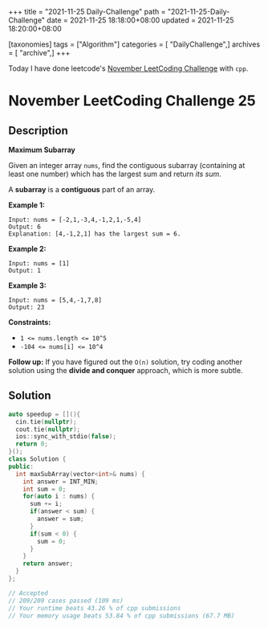 +++
title = "2021-11-25 Daily-Challenge"
path = "2021-11-25-Daily-Challenge"
date = 2021-11-25 18:18:00+08:00
updated = 2021-11-25 18:20:00+08:00

[taxonomies]
tags = ["Algorithm"]
categories = [ "DailyChallenge",]
archives = [ "archive",]
+++

Today I have done leetcode's [November LeetCoding Challenge](https://leetcode.com/problems/maximum-subarray/) with `cpp`.

<!-- more -->

# November LeetCoding Challenge 25

## Description

**Maximum Subarray**

Given an integer array `nums`, find the contiguous subarray (containing at least one number) which has the largest sum and return *its sum*.

A **subarray** is a **contiguous** part of an array.

 

**Example 1:**

```
Input: nums = [-2,1,-3,4,-1,2,1,-5,4]
Output: 6
Explanation: [4,-1,2,1] has the largest sum = 6.
```

**Example 2:**

```
Input: nums = [1]
Output: 1
```

**Example 3:**

```
Input: nums = [5,4,-1,7,8]
Output: 23
```

 

**Constraints:**

- `1 <= nums.length <= 10^5`
- `-104 <= nums[i] <= 10^4`

 

**Follow up:** If you have figured out the `O(n)` solution, try coding another solution using the **divide and conquer** approach, which is more subtle.
## Solution

``` cpp
auto speedup = [](){
  cin.tie(nullptr);
  cout.tie(nullptr);
  ios::sync_with_stdio(false);
  return 0;
}();
class Solution {
public:
  int maxSubArray(vector<int>& nums) {
    int answer = INT_MIN;
    int sum = 0;
    for(auto i : nums) {
      sum += i;
      if(answer < sum) {
        answer = sum;
      }
      if(sum < 0) {
        sum = 0;
      }
    }
    return answer;
  }
};

// Accepted
// 209/209 cases passed (109 ms)
// Your runtime beats 43.26 % of cpp submissions
// Your memory usage beats 53.84 % of cpp submissions (67.7 MB)
```
